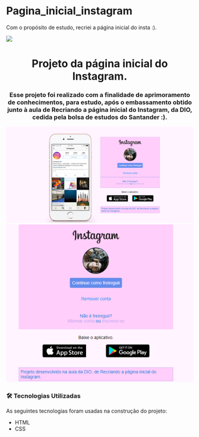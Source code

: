 # Pagina_inicial_instagram
Com o propósito de estudo, recriei a página inicial do insta :).

<img src="https://img.shields.io/badge/status-completed-green">
<h1 align="center">Projeto da página inicial do Instagram.</h1>

<h3 align="center">Esse projeto foi realizado com a finalidade de aprimoramento de conhecimentos, para estudo, após o embassamento obtido junto à aula de
Recriando a página inicial do Instagram, da DIO, cedida pela bolsa de estudos do Santander :).</h5>

<div>
  <img src="https://github.com/freireguii/pagina_inicial_instagram/blob/main/toREADME/I.png">
</div>
<div>
  <img src="https://github.com/freireguii/pagina_inicial_instagram/blob/main/toREADME/II.png">
</div>

<h3>🛠 Tecnologias Utilizadas</h3>

As seguintes tecnologias foram usadas na construção do projeto:

- HTML
- CSS
